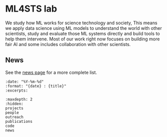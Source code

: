 # ML4STS lab

We study how ML works for science technology and society, This means we apply data science using ML models to understand the world with other scientists, study and evaluate those ML systems directly and build tools to help them intervene.  Most of our work right now focuses on building more fair AI and some includes collaboration with other scientists.

## News

See the [news page](news.md) for a more complete list.

```{postlist} 5
:date: "%Y-%m-%d"
:format: "{date} : {title}"
:excerpts:
```

```{toctree}
:maxdepth: 2
:hidden:
projects
people
outreach
publications
code
news
```
